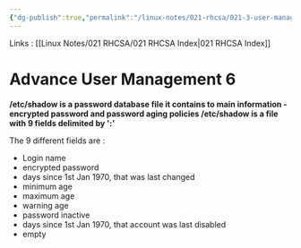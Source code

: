 ```yaml
---
{"dg-publish":true,"permalink":"/linux-notes/021-rhcsa/021-3-user-management/021-3-5-5-advance-user-management-6/"}
---
```


Links : [[Linux Notes/021 RHCSA/021 RHCSA Index\|021 RHCSA Index]]

# Advance User Management 6

**/etc/shadow is a password database file it contains to main information - encrypted password and password aging policies /etc/shadow is a file with 9 fields delimited by ':'**

<style> .container {font-family: sans-serif; text-align: center;} .button-wrapper button {z-index: 1;height: 40px; width: 100px; margin: 10px;padding: 5px;} .excalidraw .App-menu_top .buttonList { display: flex;} .excalidraw-wrapper { height: 800px; margin: 50px; position: relative;} :root[dir="ltr"] .excalidraw .layer-ui__wrapper .zen-mode-transition.App-menu_bottom--transition-left {transform: none;} </style><script src="https://cdn.jsdelivr.net/npm/react@17/umd/react.production.min.js"></script><script src="https://cdn.jsdelivr.net/npm/react-dom@17/umd/react-dom.production.min.js"></script><script type="text/javascript" src="https://cdn.jsdelivr.net/npm/@excalidraw/excalidraw@0/dist/excalidraw.production.min.js"></script><div id="021-3-4-5_Advance_User_Management_6_2023-09-23_1857.04.excalidraw.md1"></div><script>(function(){const InitialData={"type":"excalidraw","version":2,"source":"https://github.com/zsviczian/obsidian-excalidraw-plugin/releases/tag/1.9.19","elements":[{"id":"LeEA7OGMYuN4YeSrWrH1n","type":"line","x":-313.4749755859375,"y":-147.02500915527344,"width":0,"height":49.600006103515625,"angle":0,"strokeColor":"#1e1e1e","backgroundColor":"transparent","fillStyle":"hachure","strokeWidth":1,"strokeStyle":"solid","roughness":1,"opacity":100,"groupIds":[],"frameId":null,"roundness":{"type":2},"seed":2001255320,"version":61,"versionNonce":931083672,"isDeleted":false,"boundElements":null,"updated":1695475706253,"link":null,"locked":false,"points":[[0,0],[0,49.600006103515625]],"lastCommittedPoint":null,"startBinding":null,"endBinding":null,"startArrowhead":null,"endArrowhead":null},{"id":"nL0wd299","type":"text","x":-287.47509765625,"y":-136.2250213623047,"width":545.65966796875,"height":25,"angle":0,"strokeColor":"#1e1e1e","backgroundColor":"transparent","fillStyle":"hachure","strokeWidth":1,"strokeStyle":"solid","roughness":1,"opacity":100,"groupIds":[],"frameId":null,"roundness":null,"seed":1179003800,"version":25,"versionNonce":877215464,"isDeleted":false,"boundElements":null,"updated":1695475694965,"link":null,"locked":false,"text":"ganesh : $SHWSH5465DSA : 19330 : 0 : 99999 : 7 : : :","rawText":"ganesh : $SHWSH5465DSA : 19330 : 0 : 99999 : 7 : : :","fontSize":20,"fontFamily":1,"textAlign":"left","verticalAlign":"top","baseline":18,"containerId":null,"originalText":"ganesh : $SHWSH5465DSA : 19330 : 0 : 99999 : 7 : : :","lineHeight":1.25},{"id":"Uw1_1vUtRAkppDU1u6Muc","type":"line","x":292.1248779296875,"y":-148.62498474121094,"width":0.800048828125,"height":45.600006103515625,"angle":0,"strokeColor":"#1e1e1e","backgroundColor":"transparent","fillStyle":"hachure","strokeWidth":1,"strokeStyle":"solid","roughness":1,"opacity":100,"groupIds":[],"frameId":null,"roundness":{"type":2},"seed":1596882152,"version":49,"versionNonce":282153192,"isDeleted":false,"boundElements":null,"updated":1695475710085,"link":null,"locked":false,"points":[[0,0],[0.800048828125,45.600006103515625]],"lastCommittedPoint":null,"startBinding":null,"endBinding":null,"startArrowhead":null,"endArrowhead":null}],"appState":{"theme":"dark","viewBackgroundColor":"#ffffff","currentItemStrokeColor":"#1e1e1e","currentItemBackgroundColor":"transparent","currentItemFillStyle":"hachure","currentItemStrokeWidth":1,"currentItemStrokeStyle":"solid","currentItemRoughness":1,"currentItemOpacity":100,"currentItemFontFamily":1,"currentItemFontSize":20,"currentItemTextAlign":"left","currentItemStartArrowhead":null,"currentItemEndArrowhead":"arrow","scrollX":338.9375875465443,"scrollY":487.2408574491087,"zoom":{"value":1},"currentItemRoundness":"round","gridSize":null,"gridColor":{"Bold":"#C9C9C9FF","Regular":"#EDEDEDFF"},"currentStrokeOptions":null,"previousGridSize":null,"frameRendering":{"enabled":true,"clip":true,"name":true,"outline":true}},"files":{}};InitialData.scrollToContent=true;App=()=>{const e=React.useRef(null),t=React.useRef(null),[n,i]=React.useState({width:void 0,height:void 0});return React.useEffect(()=>{i({width:t.current.getBoundingClientRect().width,height:t.current.getBoundingClientRect().height});const e=()=>{i({width:t.current.getBoundingClientRect().width,height:t.current.getBoundingClientRect().height})};return window.addEventListener("resize",e),()=>window.removeEventListener("resize",e)},[t]),React.createElement(React.Fragment,null,React.createElement("div",{className:"excalidraw-wrapper",ref:t},React.createElement(ExcalidrawLib.Excalidraw,{ref:e,width:n.width,height:n.height,initialData:InitialData,viewModeEnabled:!0,zenModeEnabled:!0,gridModeEnabled:!1})))},excalidrawWrapper=document.getElementById("021-3-4-5_Advance_User_Management_6_2023-09-23_1857.04.excalidraw.md1");ReactDOM.render(React.createElement(App),excalidrawWrapper);})();</script>

The 9 different fields are :
- Login name
- encrypted password
- days since 1st Jan 1970, that was last changed
- minimum age
- maximum age
- warning age
- password inactive
- days since 1st Jan 1970, that account was last disabled
- empty